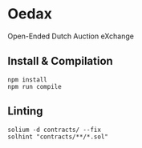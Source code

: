 # Oedax
Open-Ended Dutch Auction eXchange

## Install & Compilation

```
npm install
npm run compile
```

## Linting

```
solium -d contracts/ --fix
solhint "contracts/**/*.sol"
```